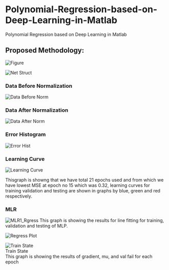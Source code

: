 # Polynomial-Regression-based-on-Deep-Learning-in-Matlab
Polynomial Regression based on Deep Learning in Matlab

## Proposed Methodology:
![Figure](https://user-images.githubusercontent.com/25412736/177861631-7b5a10ec-22b0-4a3d-ad92-26083c41fabb.jpg)

![Net Struct](https://user-images.githubusercontent.com/25412736/177865742-35bc2669-01ec-40db-be43-43db99e974bd.JPG)


### Data Before Normalization

![Data Before Norm](https://user-images.githubusercontent.com/25412736/177865590-77484495-666c-4b87-b4aa-ec6f2db65500.png)

### Data After Normalization

![Data After Norm](https://user-images.githubusercontent.com/25412736/177865646-12665230-a016-4047-b9f7-1b2a4dd552df.png)


### Error Histogram 
![Error Hist](https://user-images.githubusercontent.com/25412736/177865674-827f5efb-1d01-4f29-ae0f-ee3e6ddbbe14.jpg)


### Learning Curve

![Learning Curve](https://user-images.githubusercontent.com/25412736/177865698-ca0679c3-3342-4516-aa58-4e3b4e7fb6dd.jpg)

Thisgraph is showng that we have total 21 epochs used and from which we have lowest MSE at epoch
no 15 which was 0.32, learning curves for training validation and testing are shown in graphs by blue,
green and red respectively.

### MLR

![MLR1_Rgress](https://user-images.githubusercontent.com/25412736/177865722-e67526dc-1a21-4e49-b9b0-47167ee1f448.jpg)
This graph is showing the results for line fitting for training, validation and testing of MLP.

![Regress Plot](https://user-images.githubusercontent.com/25412736/177865759-6a0ad668-8061-460b-b47c-335dbb7c873f.jpg)


![Train State](https://user-images.githubusercontent.com/25412736/177865765-f2081c9d-7413-4961-b113-739998e0893d.jpg)
<br> Train State <br>
This graph is showing the results of gradient, mu, and val fail for each epoch
